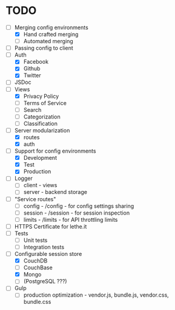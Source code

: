 # TODO

- [ ] Merging config environments
  - [x] Hand crafted merging
  - [ ] Automated merging
- [ ] Passing config to client
- [ ] Auth 
  - [x] Facebook
  - [x] Github
  - [x] Twitter
- [ ] JSDoc
- [ ] Views
  - [x] Privacy Policy
  - [ ] Terms of Service
  - [ ] Search
  - [ ] Categorization
  - [ ] Classification
- [ ] Server modularization
  - [x] routes
  - [x] auth
- [ ] Support for config environments 
  - [x] Development
  - [x] Test
  - [x] Production
- [ ] Logger
  - [ ] client - views
  - [ ] server - backend storage
- [ ] "Service routes"
  - [ ] config - /config - for config settings sharing 
  - [ ] session - /session - for session inspection
  - [ ] limits - /limits - for API throttling limits
- [ ] HTTPS Certificate for lethe.it
- [ ] Tests
  - [ ] Unit tests
  - [ ] Integration tests
- [ ] Configurable session store 
  - [x] CouchDB
  - [ ] CouchBase
  - [x] Mongo
  - [ ] (PostgreSQL ???)
- [ ] Gulp 
  - [ ] production optimization - vendor.js, bundle.js, vendor.css, bundle.css
